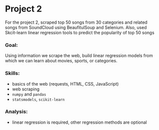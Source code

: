 # Project 2 

For the project 2, scraped top 50 songs from 30 categories and related songs from SoundCloud using BeaufitulSoup and Selenium. Also, used Skcit-learn linear regression tools to predict the popularity of top 50 songs  

### Goal: 

Using information we scrape the web, build linear regression models from which we can learn about movies, sports, or categories.

### Skills:

 * basics of the web (requests, HTML, CSS, JavaScript)
 * web scraping
 * `numpy` and `pandas`
 * `statsmodels`, `scikit-learn`


### Analysis:

 * linear regression is required, other regression methods are optional

